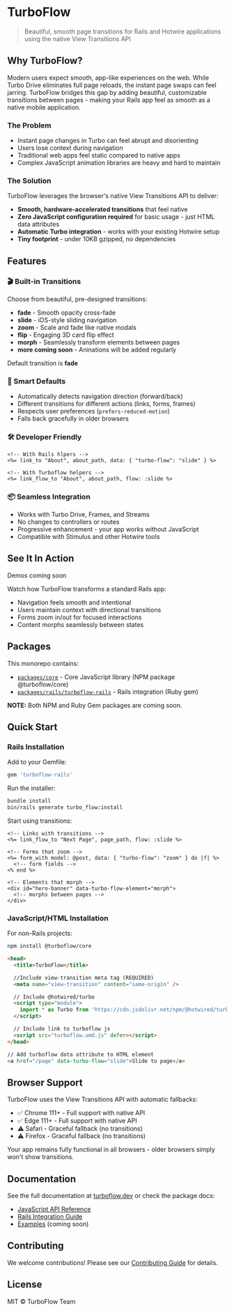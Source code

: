 # TurboFlow

> Beautiful, smooth page transitions for Rails and Hotwire applications using the native View Transitions API

## Why TurboFlow?

Modern users expect smooth, app-like experiences on the web. While Turbo Drive eliminates full page reloads, the instant page swaps can feel jarring. TurboFlow bridges this gap by adding beautiful, customizable transitions between pages - making your Rails app feel as smooth as a native mobile application.

### The Problem
- Instant page changes in Turbo can feel abrupt and disorienting
- Users lose context during navigation
- Traditional web apps feel static compared to native apps
- Complex JavaScript animation libraries are heavy and hard to maintain

### The Solution
TurboFlow leverages the browser's native View Transitions API to deliver:
- **Smooth, hardware-accelerated transitions** that feel native
- **Zero JavaScript configuration required** for basic usage - just HTML data attributes
- **Automatic Turbo integration** - works with your existing Hotwire setup
- **Tiny footprint** - under 10KB gzipped, no dependencies

## Features

### 🎬 Built-in Transitions
Choose from beautiful, pre-designed transitions:
- **fade** - Smooth opacity cross-fade
- **slide** - iOS-style sliding navigation
- **zoom** - Scale and fade like native modals
- **flip** - Engaging 3D card flip effect
- **morph** - Seamlessly transform elements between pages
- **more coming soon** - Aninations will be added regularly

Default transition is **fade**

### 🎯 Smart Defaults
- Automatically detects navigation direction (forward/back)
- Different transitions for different actions (links, forms, frames)
- Respects user preferences (`prefers-reduced-motion`)
- Falls back gracefully in older browsers

### 🛠 Developer Friendly
```erb
<!-- With Rails hlpers -->
<%= link_to "About", about_path, data: { "turbo-flow": "slide" } %>

<!-- With Turboflow helpers -->
<%= link_flow_to "About", about_path, flow: :slide %>
```

### 📦 Seamless Integration
- Works with Turbo Drive, Frames, and Streams
- No changes to controllers or routes
- Progressive enhancement - your app works without JavaScript
- Compatible with Stimulus and other Hotwire tools

## See It In Action

Demos coming soon

Watch how TurboFlow transforms a standard Rails app:
- Navigation feels smooth and intentional
- Users maintain context with directional transitions
- Forms zoom in/out for focused interactions
- Content morphs seamlessly between states

## Packages

This monorepo contains:

- [`packages/core`](./packages/core) - Core JavaScript library (NPM package @turboflow/core)
- [`packages/rails/turboflow-rails`](./packages/rails/turboflow-rails) - Rails integration (Ruby gem)

**NOTE:** Both NPM and Ruby Gem packages are coming soon.

## Quick Start

### Rails Installation

Add to your Gemfile:
```ruby
gem 'turboflow-rails'
```

Run the installer:
```bash
bundle install
bin/rails generate turbo_flow:install
```

Start using transitions:
```erb
<!-- Links with transitions -->
<%= link_flow_to "Next Page", page_path, flow: :slide %>

<!-- Forms that zoom -->
<%= form_with model: @post, data: { "turbo-flow": "zoom" } do |f| %>
  <!-- form fields -->
<% end %>

<!-- Elements that morph -->
<div id="hero-banner" data-turbo-flow-element="morph">
  <!-- morphs between pages -->
</div>
```

### JavaScript/HTML Installation

For non-Rails projects:
```bash
npm install @turboflow/core
```


```html
<head>
  <title>TurboFlow</title>

  //Include view-transition meta tag (REQUIRED)
  <meta name="view-transition" content="same-origin" />

  // Include @hotwired/turbo
  <script type="module">
    import * as Turbo from 'https://cdn.jsdelivr.net/npm/@hotwired/turbo@8.0.12/+esm'
  </script>

  // Include link to turboflow js
  <script src="turboflow.umd.js" defer></script>
</head>
```

```html
// Add turboflow data attribute to HTML element
<a href="/page" data-turbo-flow="slide">Slide to page</a>
```

## Browser Support

TurboFlow uses the View Transitions API with automatic fallbacks:
- ✅ Chrome 111+ - Full support with native API
- ✅ Edge 111+ - Full support with native API
- ⚠️ Safari - Graceful fallback (no transitions)
- ⚠️ Firefox - Graceful fallback (no transitions)

Your app remains fully functional in all browsers - older browsers simply won't show transitions.

## Documentation

See the full documentation at [turboflow.dev](https://turboflow.dev) or check the package docs:
- [JavaScript API Reference](./packages/core/README.md)
- [Rails Integration Guide](./packages/rails/turboflow-rails/README.md)
- [Examples](#) (coming soon)

## Contributing

We welcome contributions! Please see our [Contributing Guide](CONTRIBUTING.md) for details.

## License

MIT © TurboFlow Team
